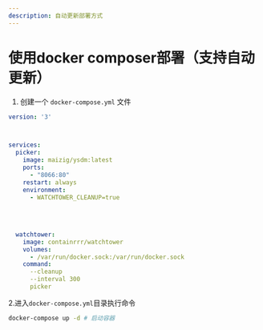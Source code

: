 ```yaml
---
description: 自动更新部署方式
---
```


# 使用docker composer部署（支持自动更新）

1. 创建一个 `docker-compose.yml` 文件

```yaml
version: '3'



services:
  picker:
    image: maizig/ysdm:latest
    ports:
      - "8066:80"
    restart: always
    environment:
      - WATCHTOWER_CLEANUP=true
      
      
      
      
  watchtower:
    image: containrrr/watchtower
    volumes:
      - /var/run/docker.sock:/var/run/docker.sock
    command: 
      --cleanup 
      --interval 300 
      picker

```

2.进入`docker-compose.yml`目录执行命令

```bash
docker-compose up -d # 启动容器
```
